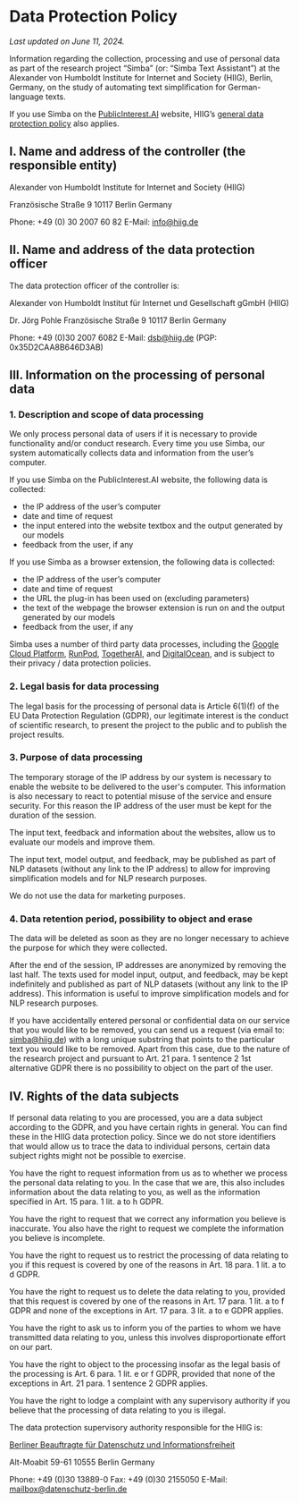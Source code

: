 # Data Protection Policy
_Last updated on June 11, 2024._

Information regarding the collection, processing and use of personal data as part of the research project “Simba” (or: “Simba Text Assistant”) at the Alexander von Humboldt Institute for Internet and Society (HIIG), Berlin, Germany, on the study of automating text simplification for German-language texts.

If you use Simba on the [PublicInterest.AI](https://publicinterest.ai) website, HIIG’s [general data protection policy](https://www.hiig.de/en/data-protection-policy/) also applies.
 
## I. Name and address of the controller (the responsible entity)

  Alexander von Humboldt Institute for Internet and Society (HIIG)
  
  Französische Straße 9
  10117 Berlin
  Germany

  Phone: +49 (0) 30 2007 60 82
  E-Mail: info@hiig.de 

## II. Name and address of the data protection officer

The data protection officer of the controller is:

  Alexander von Humboldt Institut für Internet und Gesellschaft gGmbH (HIIG)
  
  Dr. Jörg Pohle
  Französische Straße 9
  10117 Berlin
  Germany

  Phone: +49 (0)30 2007 6082
  E-Mail: dsb@hiig.de (PGP: 0x35D2CAA8B646D3AB)

## III. Information on the processing of personal data 

### 1. Description and scope of data processing

We only process personal data of users if it is necessary to provide functionality and/or conduct research.
Every time you use Simba, our system automatically collects data and information from the user’s computer.

If you use Simba on the PublicInterest.AI website, the following data is collected:

- the IP address of the user’s computer
- date and time of request
- the input entered into the website textbox and the output generated by our models
- feedback from the user, if any

If you use Simba as a browser extension, the following data is collected:

- the IP address of the user’s computer
- date and time of request
- the URL the plug-in has been used on (excluding parameters)
- the text of the webpage the browser extension is run on and the output generated by our models
- feedback from the user, if any

Simba uses a number of third party data processes, including the [Google Cloud Platform](https://cloud.google.com/terms/cloud-privacy-notice), [RunPod](https://www.runpod.io/legal/privacy-policy), [TogetherAI](https://www.together.ai/privacy), and [DigitalOcean](https://www.digitalocean.com/legal/privacy-policy), and is subject to their privacy / data protection policies.  

### 2. Legal basis for data processing

The legal basis for the processing of personal data is Article 6(1)(f) of the EU Data Protection Regulation (GDPR), our legitimate interest is the conduct of scientific research, to present the project to the public and to publish the project results.

### 3. Purpose of data processing

The temporary storage of the IP address by our system is necessary to enable the website to be delivered to the user's computer. This information is also necessary to react to potential misuse of the service and ensure security. For this reason the IP address of the user must be kept for the duration of the session.

The input text, feedback and information about the websites, allow us to evaluate our models and improve them.

The input text, model output, and feedback, may be published as part of NLP datasets (without any link to the IP address) to allow for improving simplification models and for NLP research purposes.

We do not use the data for marketing purposes.

### 4. Data retention period, possibility to object and erase

The data will be deleted as soon as they are no longer necessary to achieve the purpose for which they were collected.

After the end of the session, IP addresses are anonymized by removing the last half. The texts used for model input, output, and feedback, may be kept indefinitely and published as part of NLP datasets (without any link to the IP address). This information is useful to improve simplification models and for NLP research purposes.

If you have accidentally entered personal or confidential data on our service that you would like to be removed, you can send us a request (via email to: simba@hiig.de) with a long unique substring that points to the particular text you would like to be removed. Apart from this case, due to the nature of the research project and pursuant to Art. 21 para. 1 sentence 2 1st alternative GDPR there is no possibility to object on the part of the user.

## IV. Rights of the data subjects

If personal data relating to you are processed, you are a data subject according to the GDPR, and you have certain rights in general. You can find these in the HIIG data protection policy. Since we do not store identifiers that would allow us to trace the data to individual persons, certain data subject rights might not be possible to exercise.

You have the right to request information from us as to whether we process the personal data relating to you. In the case that we are, this also includes information about the data relating to you, as well as the information specified in Art. 15 para. 1 lit. a to h GDPR.

You have the right to request that we correct any information you believe is inaccurate. You also have the right to request we complete the information you believe is incomplete.

You have the right to request us to restrict the processing of data relating to you if this request is covered by one of the reasons in Art. 18 para. 1 lit. a to d GDPR.

You have the right to request us to delete the data relating to you, provided that this request is covered by one of the reasons in Art. 17 para. 1 lit. a to f GDPR and none of the exceptions in Art. 17 para. 3 lit. a to e GDPR applies.

You have the right to ask us to inform you of the parties to whom we have transmitted data relating to you, unless this involves disproportionate effort on our part.

You have the right to object to the processing insofar as the legal basis of the processing is Art. 6 para. 1 lit. e or f GDPR, provided that none of the exceptions in Art. 21 para. 1 sentence 2 GDPR applies.

You have the right to lodge a complaint with any supervisory authority if you believe that the processing of data relating to you is illegal.

The data protection supervisory authority responsible for the HIIG is:

  [Berliner Beauftragte für Datenschutz und Informationsfreiheit](https://www.datenschutz-berlin.de/)
  
  Alt-Moabit 59-61
  10555 Berlin
  Germany

  Phone: +49 (0)30 13889-0
  Fax: +49 (0)30 2155050
  E-Mail: mailbox@datenschutz-berlin.de 


